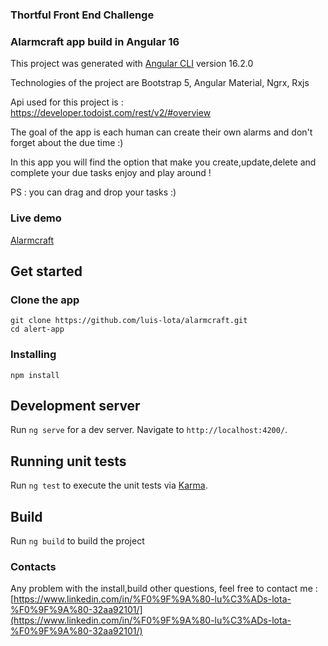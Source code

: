 ### Thortful Front End Challenge
### Alarmcraft app build in Angular 16

This project was generated with [Angular CLI](https://github.com/angular/angular-cli) version 16.2.0

Technologies of the project are Bootstrap 5, Angular Material, Ngrx, Rxjs

Api used for this project is : https://developer.todoist.com/rest/v2/#overview

The goal of the app is each human can create their own alarms and don't forget about the due time :) 

In this app you will find the  option that make you create,update,delete and complete your due tasks enjoy and play around !

PS : you can drag and drop your tasks :)

### Live demo
[Alarmcraft](https://main--steady-pegasus-332dbb.netlify.app/)

## Get started

### Clone the app


```shell
git clone https://github.com/luis-lota/alarmcraft.git
cd alert-app
```


### Installing 

```shell
npm install
```

## Development server

Run `ng serve` for a dev server. Navigate to `http://localhost:4200/`.


## Running unit tests

Run `ng test` to execute the unit tests via [Karma](https://karma-runner.github.io).


## Build

Run `ng build` to build the project


### Contacts
Any problem with the install,build other questions, feel free to contact me : [https://www.linkedin.com/in/%F0%9F%9A%80-lu%C3%ADs-lota-%F0%9F%9A%80-32aa92101/](https://www.linkedin.com/in/%F0%9F%9A%80-lu%C3%ADs-lota-%F0%9F%9A%80-32aa92101/)
